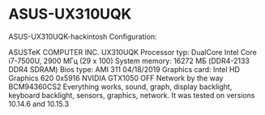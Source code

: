 # ASUS-UX310UQK
ASUS-UX310UQK-hackintosh
Configuration:

ASUSTeK COMPUTER INC. UX310UQK
Processor typ: DualCore Intel Core i7-7500U, 2900 МГц (29 х 100)
System memory: 	16272 МБ (DDR4-2133 DDR4 SDRAM)
Bios type: AMI 311 04/18/2019
Graphics card: 	Intel HD Graphics 620 0x5916
                NVIDIA GTX1050 OFF
Network by the way BCM94360CS2
Everything works, sound, graph, display backlight, keyboard backlight, sensors, graphics, network.
It was tested on versions 10.14.6 and 10.15.3
